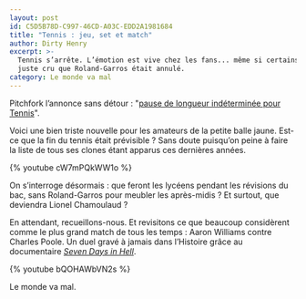 ```yaml
---
layout: post
id: C5D5B78D-C997-46CD-A03C-EDD2A1981684
title: "Tennis : jeu, set et match"
author: Dirty Henry
excerpt: >-
  Tennis s’arrête. L’émotion est vive chez les fans... même si certains ont
  juste cru que Roland-Garros était annulé.
category: Le monde va mal
---
```


Pitchfork l’annonce sans détour : "[pause de longueur indéterminée pour
Tennis][1]".

Voici une bien triste nouvelle pour les amateurs de la petite balle jaune.
Est-ce que la fin du tennis était prévisible ? Sans doute puisqu’on peine à
faire la liste de tous ses clones étant apparus ces dernières années.

{% youtube cW7mPQkWW1o %}

On s’interroge désormais : que feront les lycéens pendant les révisions du bac,
sans Roland-Garros pour meubler les après-midis ? Et surtout, que deviendra
Lionel Chamoulaud ?

En attendant, recueillons-nous. Et revisitons ce que beaucoup considèrent comme
le plus grand match de tous les temps : Aaron Williams contre Charles Poole. Un
duel gravé à jamais dans l’Histoire grâce au documentaire [_Seven Days in
Hell_][2].

{% youtube bQOHAWbVN2s %}

Le monde va mal.

[1]:
  https://pitchfork.com/news/tennis-to-go-on-indefinite-hiatus-share-new-song-from-final-album-listen
  "Tennis to Go on Indefinite Hiatus"
[2]: https://www.themoviedb.org/movie/287689-7-days-in-hell?language=fr
